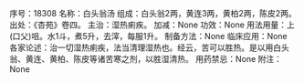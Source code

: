 序号：18308
名称：白头翁汤
组成：白头翁2两，黄连3两，黄柏2两，陈皮2两。
出处：《杏苑》卷四。
主治：湿热痢疾。
加减：None
功效：None
用法用量：上(口父)咀。水1斗，煮5升，去滓，每服1升。
制备方法：None
临床应用：None
各家论述：治一切湿热痢疾，法当清理湿热也。经云，苦可以胜热。是以用白头翁、黄连、黄柏、陈皮等诸苦寒之剂，以胜湿清热。
用药禁忌：None
附注：None
